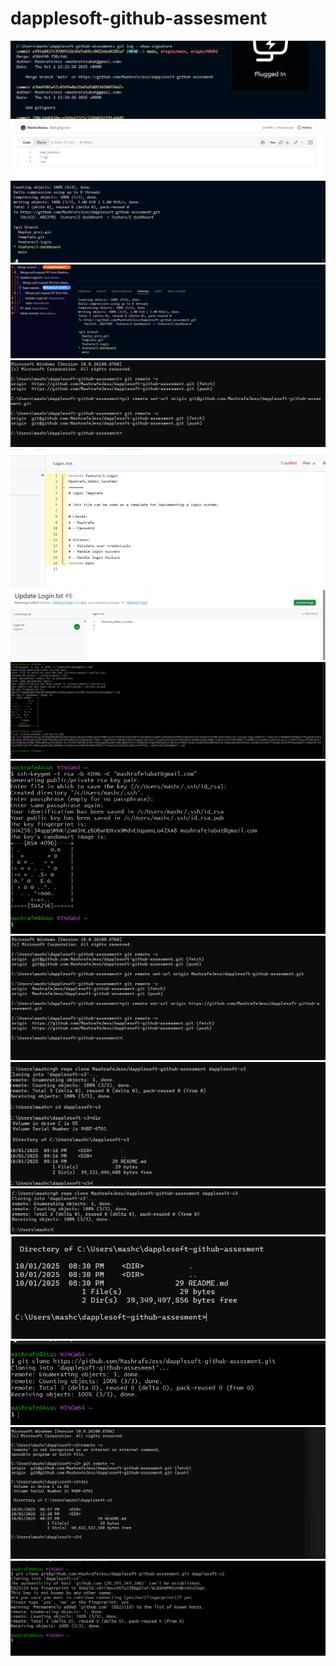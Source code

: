 # dapplesoft-github-assesment
<ing src="https://raw.githubusercontent.com/MashrafeJess/dapplesoft-github-assesment/refs/heads/main/Assets/Add_GitIgnore.png">
<img src="https://raw.githubusercontent.com/MashrafeJess/dapplesoft-github-assesment/refs/heads/main/Assets/Git.Log.Signature.png">
<img src="https://raw.githubusercontent.com/MashrafeJess/dapplesoft-github-assesment/refs/heads/main/Assets/GitIgnore_Content.png">
<img src="https://raw.githubusercontent.com/MashrafeJess/dapplesoft-github-assesment/refs/heads/main/Assets/Git_ALl_Branche.png">
<img src="https://raw.githubusercontent.com/MashrafeJess/dapplesoft-github-assesment/refs/heads/main/Assets/Git_Push_History.png">
<img src="https://raw.githubusercontent.com/MashrafeJess/dapplesoft-github-assesment/refs/heads/main/Assets/HTTPS_To_SSH.png">
<img src="https://raw.githubusercontent.com/MashrafeJess/dapplesoft-github-assesment/refs/heads/main/Assets/Merge_Coflict_Before.png">
<img src="https://raw.githubusercontent.com/MashrafeJess/dapplesoft-github-assesment/refs/heads/main/Assets/Merge_Conflict_After.png">
<img src="https://raw.githubusercontent.com/MashrafeJess/dapplesoft-github-assesment/refs/heads/main/Assets/SSH.Public.Keygen.png">
<img src="https://raw.githubusercontent.com/MashrafeJess/dapplesoft-github-assesment/refs/heads/main/Assets/SSH.kegen.png">
<img src="https://github.com/MashrafeJess/dapplesoft-github-assesment/blob/main/Assets/SSH_To_CLI_%26_CLI_To_HTTPS.png">
<img src="https://raw.githubusercontent.com/MashrafeJess/dapplesoft-github-assesment/refs/heads/main/Assets/clone.GH_CLI.dir.png ">
<img src="https://raw.githubusercontent.com/MashrafeJess/dapplesoft-github-assesment/refs/heads/main/Assets/clone.GH_CLI.png">
<img src="https://raw.githubusercontent.com/MashrafeJess/dapplesoft-github-assesment/refs/heads/main/Assets/clone.HTTPS.dir.png">
<img src="https://raw.githubusercontent.com/MashrafeJess/dapplesoft-github-assesment/refs/heads/main/Assets/clone.HTTPS.png">
<img src="https://raw.githubusercontent.com/MashrafeJess/dapplesoft-github-assesment/refs/heads/main/Assets/clone.SSH.dir.png">
<img src="https://raw.githubusercontent.com/MashrafeJess/dapplesoft-github-assesment/refs/heads/main/Assets/clone.SSH.png">
